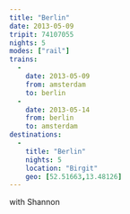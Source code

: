 ```yaml
---
title: "Berlin"
date: 2013-05-09
tripit: 74107055
nights: 5
modes: ["rail"]
trains:
  -
    date: 2013-05-09
    from: amsterdam
    to: berlin
  -
    date: 2013-05-14
    from: berlin
    to: amsterdam
destinations:
  -
    title: "Berlin"
    nights: 5
    location: "Birgit"
    geo: [52.51663,13.48126]
---
```


with Shannon
